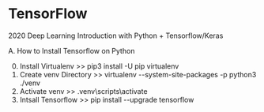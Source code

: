 # TensorFlow

2020 Deep Learning Introduction with Python + Tensorflow/Keras
 
A. How to Install Tensorflow on Python

 0. Install Virtualenv >> pip3 install -U pip virtualenv
 1. Create venv Directory >> virtualenv --system-site-packages -p python3 ./venv
 2. Activate venv >> .venv\scripts\activate
 3. Intsall Tensorflow >> pip install --upgrade tensorflow
